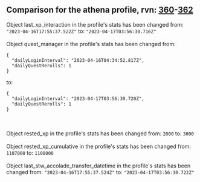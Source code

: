 ## Comparison for the athena profile, rvn: [360](https://github.com/PRO100KatYT/FortniteProfileRevisions/tree/main/profiles/athena/360%20athena.json)-[362](https://github.com/PRO100KatYT/FortniteProfileRevisions/tree/main/profiles/athena/362%20athena.json)

Object last_xp_interaction in the profile's stats has been changed from: `"2023-04-16T17:55:37.522Z"` to: `"2023-04-17T03:56:30.716Z"`
<br><br>
Object quest_manager in the profile's stats has been changed from:

```
{
  "dailyLoginInterval": "2023-04-16T04:34:52.817Z",
  "dailyQuestRerolls": 1
}
```

to:

```
{
  "dailyLoginInterval": "2023-04-17T03:56:30.720Z",
  "dailyQuestRerolls": 1
}
```

<br><br>
Object rested_xp in the profile's stats has been changed from: `2000` to: `3000`
<br><br>
Object rested_xp_cumulative in the profile's stats has been changed from: `1107000` to: `1108000`
<br><br>
Object last_stw_accolade_transfer_datetime in the profile's stats has been changed from: `"2023-04-16T17:55:37.524Z"` to: `"2023-04-17T03:56:30.722Z"`
<br><br>
